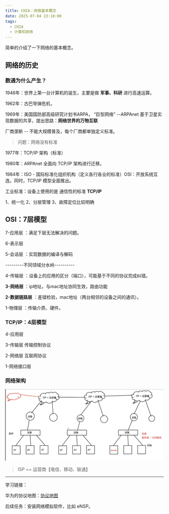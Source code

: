 ```yaml
---
title: CHIA：网络基本概念
date: 2025-07-04 23:18:00
tags:
  - CHIA
  - 计算机网络 
---
```


简单的介绍了一下网络的基本概念。

<!-- more -->

## 网络的历史

### 数通为什么产生？

1946年：世界上第一台计算机的诞生，主要是做 **军事、科研** 进行高速运算。

1962年：古巴导弹危机，

1969年：美国国防部高级研究计划书ARPA， “巨型网络” --ARPAnet 基于卫星实现数据的共享，提出思路：**网络世界的万物互联**

厂商垄断 -- 不能大规模普及，每个厂商都单独定义标准。

> 问题：网络没有标准

1977年：TCP/IP 架构（标准）

1980年：ARPAnet 全面向 TCP/IP 架构进行迁移。

1984年：ISO - 国际标准化组织机构（定义各行各业的标准）OSI：开放系统互连。同时，TCP/IP 模型全面推出。



工业标准：设备上使用的是 通信性的标准 **TCP/IP**

1、统一化	2、分层管理	3、故障定位比较明确

## OSI：7层模型

7-应用层 ：满足下层无法解决的问题。

6-表示层

5-会话层 ：实现数据的编译与解码

---------不同领域分水岭----------

4-传输层 ：设备上的应用的区分（端口），可能基于不同的协议完成纠错。

**3-网络层** ：ip地址，与mac地址协同生效，路由功能

**2-数据链路层** ：差错检验，mac地址（两台相邻的设备之间的通讯）。

1-物理层 ：传输介质、硬件。

### TCP/IP：4层模型

4-应用层

3-传输层	传输控制协议

2-网络层	互联网协议

1-网络接口层



### 网络架构

![image-20250704222720015](%E7%BD%91%E7%BB%9C%E5%9F%BA%E6%9C%AC%E6%A6%82%E5%BF%B5/image-20250704222720015.png)

>ISP == 运营商【电信、移动、联通】

---

学习链接：

华为的协议地图：[协议地图](https://info.support.huawei.com/info-finder/info_RedisUX/format/viewSubFormatPageIFrame?lang=zh&domain=0)

后续任务：安装网络模拟软件，比如 eNSP。